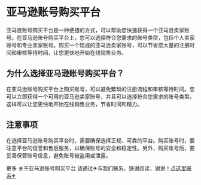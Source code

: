 # 亚马逊账号购买平台

亚马逊账号购买平台是一种便捷的方式，可以帮助您快速获得一个亚马逊卖家账号。在亚马逊账号购买平台上，您可以选择符合您需求的账号类型，包括个人卖家账号和专业卖家账号。购买一个现成的亚马逊卖家账号，可以节省您大量的注册时间和审核等待时间，让您更快地开始在线销售业务。

## 为什么选择亚马逊账号购买平台？

在亚马逊账号购买平台上购买账号，可以避免繁琐的注册流程和审核等待时间。您可以立即获得一个可用的亚马逊卖家账号，并且可以选择符合您需求的账号类型。这样可以让您更快地开始在线销售业务，节省时间和精力。

## 注意事项

在选择亚马逊账号购买平台时，需要确保选择正规、可靠的平台。购买账号时，要注意平台的信誉和售后服务，以确保账号的安全和稳定性。另外，购买账号后，要妥善保管账号信息，避免账号被盗用或泄露。

更多 关于亚马逊账号购买平台 请通过✈与我们联系，感谢阅读，谢谢！[点这里联系✈](https://ww.k02.cc)